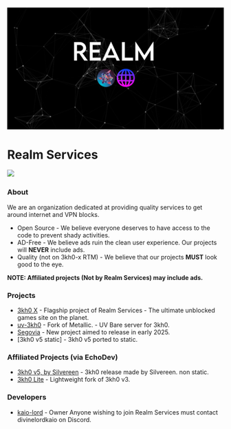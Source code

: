 <p>
<kbd>
<img src="../Banner.png">
</kbd>
</p>

<h1>Realm Services</h1>

<p>
<a href="https://discord.com/invite/NApnf2m5Rr"><img height="30px" src="https://img.shields.io/badge/Discord-7289DA?style=for-the-badge&logo=discord&logoColor=white"><img></a>
</p>


### About
We are an organization dedicated at providing quality services to get around internet and VPN blocks.
- Open Source - We believe everyone deserves to have access to the code to prevent shady activities.
- AD-Free - We believe ads ruin the clean user experience. Our projects will **NEVER** include ads.
- Quality (not on 3kh0-x RTM) - We believe that our projects **MUST** look good to the eye.

**NOTE: Affiliated projects (Not by Realm Services) may include ads.**

### Projects
- [3kh0 X](https://github.com/kaio-lord/website-x/) - Flagship project of Realm Services - The ultimate unblocked games site on the planet.
- [uv-3kh0](https://github.com/Realm-Services/uv-3kh0/) - Fork of Metallic. - UV Bare server for 3kh0.
- [Segovia](https://github.com/Realm-Services/) - New project aimed to release in early 2025.
- [3kh0 v5 static] - 3kh0 v5 ported to static.

### Affiliated Projects (via EchoDev)
- [3kh0 v5, by Silvereen](https://github.com/Echo-Dev-Labs/3kh0v5) - 3kh0 release made by Silvereen. non static.
- [3kh0 Lite](https://github.com/3kh0/3kh0-lite/) - Lightweight fork of 3kh0 v3.


### Developers
- [kaio-lord](https://github.com/kaio-lord/) - Owner
  Anyone wishing to join Realm Services must contact divinelordkaio on Discord.
